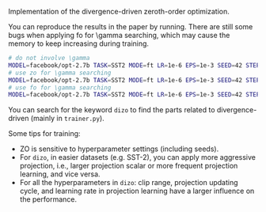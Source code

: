 Implementation of the divergence-driven zeroth-order optimization.

You can reproduce the results in the paper by running. There are still some bugs when applying fo for \gamma searching, which may cause the memory to keep increasing during training.
```bash
# do not involve \gamma
MODEL=facebook/opt-2.7b TASK=SST2 MODE=ft LR=1e-6 EPS=1e-3 SEED=42 STEPS=4000 bash mezo.sh
# use zo for \gamma searching
MODEL=facebook/opt-2.7b TASK=SST2 MODE=ft LR=1e-6 EPS=1e-3 SEED=42 STEPS=4000 ENHANCED=zo bash mezo.sh
# use fo for \gamma searching
MODEL=facebook/opt-2.7b TASK=SST2 MODE=ft LR=1e-6 EPS=1e-3 SEED=42 STEPS=4000 ENHANCED=fo bash mezo.sh
```

You can search for the keyword `dizo` to find the parts related to divergence-driven (mainly in `trainer.py`).

Some tips for training:
* ZO is sensitive to hyperparameter settings (including seeds).
* For `dizo`, in easier datasets (e.g. SST-2), you can apply more aggressive projection, i.e., larger projection scalar or more frequent projection learning, and vice versa.
* For all the hyperparameters in `dizo`: clip range, projection updating cycle, and learning rate in projection learning have a larger influence on the performance.

